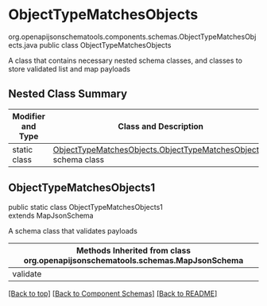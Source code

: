 # ObjectTypeMatchesObjects
org.openapijsonschematools.components.schemas.ObjectTypeMatchesObjects.java
public class ObjectTypeMatchesObjects

A class that contains necessary nested schema classes, and classes to store validated list and map payloads

## Nested Class Summary
| Modifier and Type | Class and Description |
| ----------------- | ---------------------- |
| static class | [ObjectTypeMatchesObjects.ObjectTypeMatchesObjects1](#objecttypematchesobjects1)<br> schema class |

## ObjectTypeMatchesObjects1
public static class ObjectTypeMatchesObjects1<br>
extends MapJsonSchema

A schema class that validates payloads

| Methods Inherited from class org.openapijsonschematools.schemas.MapJsonSchema |
| ------------------------------------------------------------------ |
| validate                                                           |

[[Back to top]](#top) [[Back to Component Schemas]](../../../README.md#Component-Schemas) [[Back to README]](../../../README.md)
